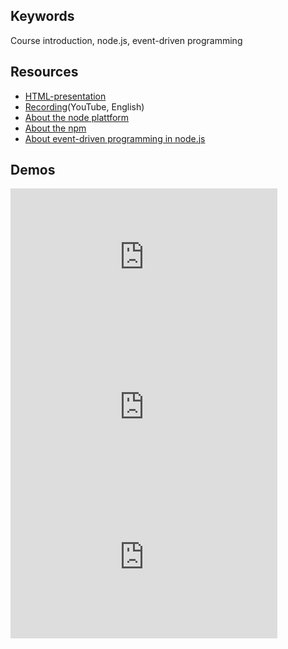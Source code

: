 ## Keywords
Course introduction, node.js, event-driven programming

## Resources
- [HTML-presentation](https://rawgit.com/1dv023/syllabus/master/lectures/00/index.html#/)
- [Recording](https://youtu.be/yC6S_dHtUnM)(YouTube, English)
- [About the node plattform](https://github.com/CS-LNU-Learning-Objects/the-node-plattform/blob/master/the-node-plattform.md)
- [About the npm](https://github.com/CS-LNU-Learning-Objects/the-node-plattform/blob/master/npm.md)
- [About event-driven programming in node.js](https://github.com/CS-LNU-Learning-Objects/the-node-plattform/blob/master/eventdriven-programming.md)

## Demos



<iframe width="427" height="240" src="https://www.youtube.com/embed/K7EVY58VH9g" frameborder="0" allowfullscreen></iframe>
<br />
<iframe width="427" height="240" src="https://www.youtube.com/embed/XKCf8pFo5Cw" frameborder="0" allowfullscreen></iframe>
<br />
<iframe width="427" height="240" src="https://www.youtube.com/embed/KUNdayQVXcA" frameborder="0" allowfullscreen></iframe>
